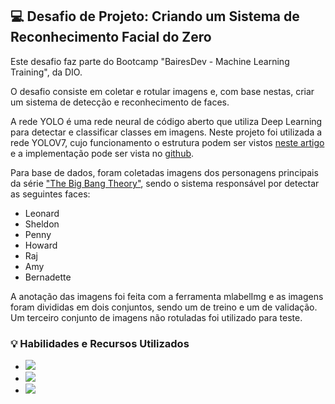 ## 💻 Desafio de Projeto: Criando um Sistema de Reconhecimento Facial do Zero
<p>Este desafio faz parte do Bootcamp "BairesDev - Machine Learning Training", da DIO.
<p>O desafio consiste em coletar e rotular imagens e, com base nestas, criar um sistema de detecção e reconhecimento de faces.
<p>A rede YOLO é uma rede neural de código aberto que utiliza Deep Learning para detectar e classificar classes em imagens. Neste projeto foi utilizada a rede YOLOV7, cujo funcionamento o estrutura podem ser vistos <a href="https://github.com/WongKinYiu/yolov7/blob/main/paper/yolov7.pdf">neste artigo</a> e a implementação pode ser vista no <a href="https://github.com/WongKinYiu/yolov7">github</a>.
<p>Para base de dados, foram coletadas imagens dos personagens principais da série <a href="https://pt.wikipedia.org/wiki/The_Big_Bang_Theory">"The Big Bang Theory"</a>, sendo o sistema responsável por detectar as seguintes faces:


  - Leonard
  - Sheldon
  - Penny
  - Howard
  - Raj
  - Amy
  - Bernadette

<p>A anotação das imagens foi feita com a ferramenta mlabelImg e as imagens foram divididas em dois conjuntos, sendo um de treino e um de validação. Um terceiro conjunto de imagens não rotuladas foi utilizado para teste.
<p>

### 💡 Habilidades e Recursos Utilizados


- ![](https://img.shields.io/badge/python-170888?logo=python&labelColor=170888)
- ![](https://img.shields.io/badge/yolov7-detecção_e_classificação_de_imagens-blue?logo=yolo&labelColor=170888)
- ![](https://img.shields.io/badge/pytorch-treinamento_de_redes_em_gpu-blue?logo=pytorch&labelColor=170888)



